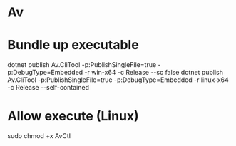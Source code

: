 # Av

# Bundle up executable
dotnet publish Av.CliTool -p:PublishSingleFile=true -p:DebugType=Embedded -r win-x64 -c Release --sc false
dotnet publish Av.CliTool -p:PublishSingleFile=true -p:DebugType=Embedded -r linux-x64 -c Release --self-contained

# Allow execute (Linux)
sudo chmod +x AvCtl